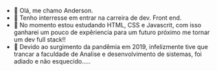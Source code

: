 - 👋 Olá, me chamo Anderson.
- 👀 Tenho interresse em entrar na carreira de dev. Front end.
- 🌱 No momento estou estudando HTML, CSS e Javascrit, com isso ganharei um pouco de expêriencia para um futuro próximo me tornar um dev full stack!!
- 💞️ Devido ao surgimento da pandêmia em 2019, infelizmente tive que trancar a faculdade de Analise e desenvolvimento de sistemas, foi adiado e não esquecido.....

  


